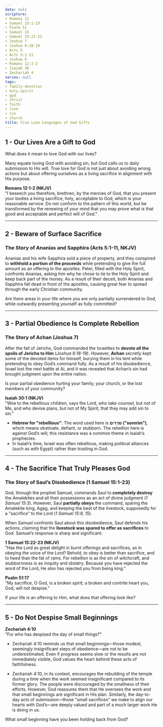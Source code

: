 ```yaml
---
date: null
scripture:
- Romans 12
- Samuel 15:1-23
- Psalm 51
- Samuel 15
- Samuel 15:22-23
- Joshua 7
- Joshua 6:18-19
- Acts 5
- Acts 5:1-11
- Joshua 6
- Romans 12:1-2
- Isaiah 30
- Zechariah 4
series: null
tags:
- family-devotion
- holy-spirit
- god
- christ
- faith
- love
- sin
- church
title: Five Love Languages of God Gifts
---
```




## 1 - Our Lives Are a Gift to God

What does it mean to love God with our lives?

Many equate loving God with avoiding sin, but God calls us to daily submission to His will. True love for God is not just about avoiding wrong actions but about offering ourselves as a living sacrifice in alignment with His purpose.

**Romans 12:1-2 (NKJV)**  
"I beseech you therefore, brethren, by the mercies of God, that you present your bodies a living sacrifice, holy, acceptable to God, which is your reasonable service. Do not conform to the pattern of this world, but be transformed by the renewing of your mind that you may prove what is that good and acceptable and perfect will of God."

---

## 2 - Beware of Surface Sacrifice

### The Story of Ananias and Sapphira (Acts 5:1-11, NKJV)

Ananias and his wife Sapphira sold a piece of property, and they conspired to **withhold a portion of the proceeds** while pretending to give the full amount as an offering to the apostles. Peter, filled with the Holy Spirit, confronts Ananias, asking him why he chose to lie to the Holy Spirit and keep back part of the money. As a result of their deceit, both Ananias and Sapphira fall dead in front of the apostles, causing great fear to spread through the early Christian community.

Are there areas in your life where you are only partially surrendered to God, while outwardly presenting yourself as fully committed?

---

## 3 - Partial Obedience Is Complete Rebellion

### The Story of Achan (Joshua 7)

After the fall of Jericho, God commanded the Israelites to **devote all the spoils of Jericho to Him** (*Joshua 6:18-19*). However, **Achan** secretly kept some of the devoted items for himself, burying them in his tent while pretending to obey God’s command fully. As a result of his disobedience, Israel lost the next battle at Ai, and it was revealed that Achan’s sin had brought judgment upon the entire nation.

Is your partial obedience hurting your family, your church, or the lost members of your community?

**Isaiah 30:1 (NKJV)**  
"Woe to the rebellious children, says the Lord, who take counsel, but not of Me, and who devise plans, but not of My Spirit, that they may add sin to sin."

- **Hebrew for "rebellious"**: The word used here is **סֹרְרִים ("sorerim")**, which means obstinate, defiant, or stubborn. The rebellion here is against God’s will; this resistance was a common theme in Isaiah’s prophecies.
- In Isaiah’s time, Israel was often rebellious, making political alliances (such as with Egypt) rather than trusting in God.

---

## 4 - The Sacrifice That Truly Pleases God

### The Story of Saul’s Disobedience (1 Samuel 15:1-23)

God, through the prophet Samuel, commands Saul to **completely destroy** the Amalekites and all their possessions as an act of divine judgment (*1 Samuel 15:3*). However, Saul **partially obeys** the command, sparing the Amalekite king, Agag, and keeping the best of the livestock, supposedly for a "sacrifice" to the Lord (*1 Samuel 15:9, 15*).

When Samuel confronts Saul about this disobedience, Saul defends his actions, claiming that the **livestock was spared to offer as sacrifices** to God. Samuel’s response is sharp and significant:

**1 Samuel 15:22-23 (NKJV)**  
"Has the Lord as great delight in burnt offerings and sacrifices, as in obeying the voice of the Lord? Behold, to obey is better than sacrifice, and to heed than the fat of rams. For rebellion is as the sin of witchcraft, and stubbornness is as iniquity and idolatry. Because you have rejected the word of the Lord, He also has rejected you from being king."

**Psalm 51:17**  
"My sacrifice, O God, is a broken spirit; a broken and contrite heart you, God, will not despise."

If your life is an offering to Him, what does that offering look like?

---

## 5 - Do Not Despise Small Beginnings

**Zechariah 4:10**  
"For who has despised the day of small things?"

- Zechariah 4:10 reminds us that small beginnings—those modest, seemingly insignificant steps of obedience—are not to be underestimated. Even if progress seems slow or the results are not immediately visible, God values the heart behind these acts of faithfulness.
    
- Zechariah 4:10, in its context, encourages the rebuilding of the temple during a time when the work seemed insignificant compared to its former glory. The people were discouraged by the smallness of their efforts. However, God reassures them that He oversees the work and that small beginnings are significant in His plan. Similarly, the day-to-day acts of submission—those "small sacrifices" we make to align our hearts with God’s—are deeply valued and part of a much larger work He is doing in us.

What small beginning have you been holding back from God?
